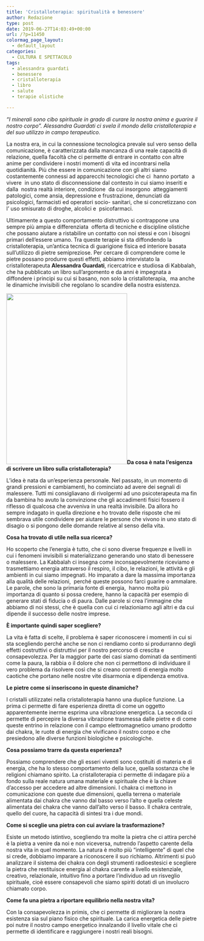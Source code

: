 ```yaml
---
title: 'Cristalloterapia: spiritualità e benessere'
author: Redazione
type: post
date: 2019-06-27T14:03:49+00:00
url: /?p=11450
colormag_page_layout:
  - default_layout
categories:
  - CULTURA E SPETTACOLO
tags:
  - alessandra guardati
  - benessere
  - cristalloterapia
  - libro
  - salute
  - terapie olistiche

---
```

_“I minerali sono cibo spirituale in grado di curare la nostra anima e guarire il nostro corpo”. Alessandra Guardati ci svela il mondo della cristalloterapia e del suo utilizzo in campo terapeutico._

La nostra era, in cui la connessione tecnologica prevale sul vero senso della comunicazione, è caratterizzata dalla mancanza di una reale capacità di relazione, quella facoltà che ci permette di entrare in contatto con altre anime per condividere i nostri momenti di vita ed incontrarsi nella quotidianità. Più che essere in comunicazione con gli altri siamo costantemente connessi ad apparecchi tecnologici che ci  hanno portato  a vivere  in uno stato di disconnessione dal contesto in cui siamo inseriti e dalla  nostra realtà interiore, condizione  da cui insorgono  atteggiamenti  patologici, come ansia, depressione e frustrazione, denunciati da psicologici, farmacisti ed operatori socio- sanitari, che si concretizzano con l’ uso smisurato di droghe, alcolici e  psicofarmaci.

Ultimamente a questo comportamento distruttivo si contrappone una sempre più ampia e differenziata  offerta di tecniche e discipline olistiche che possano aiutare a ristabilire un contatto con noi stessi e con i bisogni primari dell’essere umano. Tra queste terapie si sta diffondendo la cristalloterapia, un’antica tecnica di guarigione fisica ed interiore basata sull’utilizzo di pietre semipreziose. Per cercare di comprendere come le pietre possano produrre questi effetti, abbiamo intervistato la cristalloterapeuta **Alessandra Guardati**, ricercatrice e studiosa di Kabbalah, che ha pubblicato un libro sull’argomento e da anni è impegnata a diffondere i principi su cui si basano, non solo la cristalloterapia,  ma anche le dinamiche invisibili che regolano lo scandire della nostra esistenza.

**<img decoding="async" loading="lazy" class="alignleft wp-image-11451 size-full" src="https://progressonline.it/wp-content/uploads/2019/06/Cattura.jpg" alt="" width="318" height="450" />Da cosa è nata l’esigenza di scrivere un libro sulla cristalloterapia?**

L’idea è nata da un’esperienza personale. Nel passato, in un momento di grandi pressioni e cambiamenti, ho cominciato ad avere dei segnali di malessere. Tutti mi consigliavano di rivolgermi ad uno psicoterapeuta ma fin da bambina ho avuto la convinzione che gli accadimenti fisici fossero il riflesso di qualcosa che avveniva in una realtà invisibile. Da allora ho sempre indagato in quella direzione e ho trovato delle risposte che mi sembrava utile condividere per aiutare le persone che vivono in uno stato di disagio o si pongono delle domande relative al senso della vita.

**Cosa ha trovato di utile nella sua ricerca?**

Ho scoperto che l’energia è tutto, che ci sono diverse frequenze e livelli in cui i fenomeni invisibili si materializzano generando uno stato di benessere o malessere. La Kabbalah ci insegna come inconsapevolmente riceviamo e trasmettiamo energia attraverso il respiro, il cibo, le relazioni, le attività e gli ambienti in cui siamo impegnati. Ho imparato a dare la massima importanza alla qualità delle relazioni,  perché queste possono farci guarire o ammalare. Le parole, che sono la primaria fonte di energia,  hanno molta più importanza di quanto si possa credere, hanno la capacità per esempio di generare stati di fiducia o di paura. Dalle parole si crea l’immagine che abbiamo di noi stessi, che è quella con cui ci relazioniamo agli altri e da cui dipende il successo delle nostre imprese.

**È importante quindi saper scegliere?**

La vita è fatta di scelte, il problema è saper riconoscere i momenti in cui si sta scegliendo perché anche se non ci rendiamo conto si produrranno degli effetti costruttivi o distruttivi per il nostro percorso di crescita e consapevolezza. Per la maggior parte dei casi siamo dominati da sentimenti come la paura, la rabbia o il dolore che non ci permettono di individuare il vero problema da risolvere così che si creano correnti di energia molto caotiche che portano nelle nostre vite disarmonia e dipendenza emotiva.

**Le pietre come si inseriscono in queste dinamiche?**

I cristalli utilizzatei nella cristalloterapia hanno una duplice funzione. La prima ci permette di fare esperienza diretta di come un oggetto apparentemente inerme esprima una vibrazione energetica. La seconda ci permette di percepire la diversa vibrazione trasmessa dalle pietre e di come queste entrino in relazione con il campo elettromagnetico umano prodotto dai chakra, le ruote di energia che vivificano il nostro corpo e che presiedono alle diverse funzioni biologiche e psicologiche.

**Cosa possiamo trarre da questa esperienza?**

Possiamo comprendere che gli esseri viventi sono costituiti di materia e di energia, che ha lo stesso comportamento della luce, quella sostanza che le religioni chiamano spirito. La cristalloterapia ci permette di indagare più a fondo sulla reale natura umana materiale e spirituale che è la chiave d’accesso per accedere ad altre dimensioni. I chakra ci mettono in comunicazione con queste due dimensioni, quella terrena o materiale alimentata dai chakra che vanno dal basso verso l’alto e quella celeste alimentata dei chakra che vanno dall’alto verso il basso. Il chakra centrale, quello del cuore, ha capacità di sintesi tra i due mondi.

**Come si sceglie una pietra con cui avviare la trasformazione?**

Esiste un metodo istintivo, scegliendo tra molte la pietra che ci attira perché è la pietra a venire da noi e non viceversa, nutrendo l’aspetto carente della nostra vita in quel momento. La natura è molto più “intelligente” di quel che si crede, dobbiamo imparare a riconoscere il suo richiamo. Altrimenti si può analizzare il sistema dei chakra con degli strumenti radioestesici e scegliere la pietra che restituisce energia al chakra carente a livello esistenziale, creativo, relazionale, intuitivo fino a portare l’individuo ad un risveglio spirituale, cioè essere consapevoli che siamo spiriti dotati di un involucro chiamato corpo.

**Come fa una pietra a riportare equilibrio nella nostra vita?**

Con la consapevolezza in primis, che ci permette di migliorare la nostra esistenza sia sul piano fisico che spirituale. La carica energetica delle pietre poi nutre il nostro campo energetico innalzando il livello vitale che ci permette di identificare e raggiungere i nostri reali bisogni.

&nbsp;